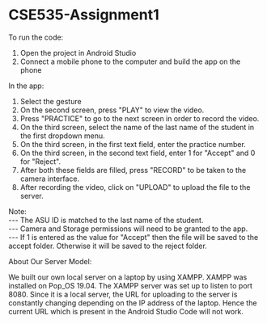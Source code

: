 # CSE535-Assignment1

To run the code:  

1. Open the project in Android Studio  
2. Connect a mobile phone to the computer and build the app on the phone  

In the app:  

1. Select the gesture  
2. On the second screen, press "PLAY" to view the video.  
3. Press "PRACTICE" to go to the next screen in order to record the video.  
4. On the third screen, select the name of the last name of the student in the first dropdown menu.  
5. On the third screen, in the first text field, enter the practice number.  
6. On the third screen, in the second text field, enter 1 for "Accept" and 0 for "Reject".  
7. After both these fields are filled, press "RECORD" to be taken to the camera interface.  
8. After recording the video, click on "UPLOAD" to upload the file to the server.  

Note:  
--- The ASU ID is matched to the last name of the student.  
--- Camera and Storage permissions will need to be granted to the app.  
--- If 1 is entered as the value for "Accept" then the file will be saved to the accept folder. Otherwise it will be saved to the reject folder.  


About Our Server Model:  

We built our own local server on a laptop by using XAMPP. XAMPP was installed on Pop_OS 19.04. The XAMPP server was set up to listen to port 8080.
Since it is a local server, the URL for uploading to the server is constantly changing depending on the IP address of the laptop. Hence the current URL which is present in the Android Studio Code will not work.
